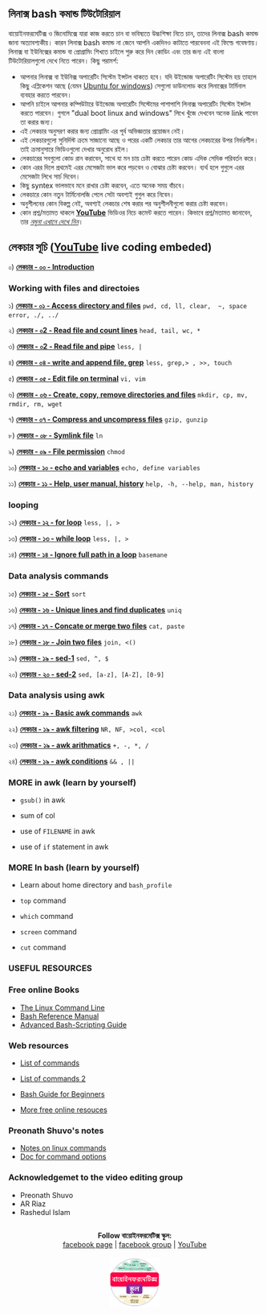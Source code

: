 ## লিনাক্স bash কমান্ড টিউটোরিয়াল

বায়োইনফরমেটিক্স ও জিনোমিক্সে যারা কাজ করতে চান বা ভবিষ্যতে উচ্চশিক্ষা নিতে চান, তাদের লিনাক্স bash কমান্ড জানা অত্যাবশ্যকীয়। কারন লিনাক্স bash কমান্ড না জেনে আপনি একদিনও কাটাতে পারবেননা এই ফিল্ডে গবেষণায়। লিনাক্স বা ইউনিক্সের কমান্ড বা প্রোগ্রামিং শিখতে চাইলে শুরু করে দিন কোডিং এবং তার জন্য এই বাংলা টিউটোরিয়ালগুলো দেখে নিতে পারেন। কিছু পরামর্শ: 

- আপনার লিনাক্স বা ইউনিক্স অপারেটিং সিস্টেম ইন্সটল থাকতে হবে। যদি উইন্ডোজ অপারেটিং সিস্টেম হয় তাহলে কিছু এপ্লিকেশন আছে (যেমন [Ubuntu for windows](https://www.microsoft.com/en-us/p/ubuntu/9nblggh4msv6?activetab=pivot:overviewtab)) সেগুলো ডাউনলোড করে লিনাক্সের টার্মিনাল ব্যবহার করতে পারবেন।
- আপনি চাইলে আপনার কম্পিউটারে উইন্ডোজ অপারেটিং সিস্টেমের পাশাপাশি লিনাক্স অপারেটিং সিস্টেম ইন্সটল করতে পারবেন। গুগলে "dual boot linux and windows" লিখে খুঁজে দেখবেন অনেক link পাবেন তা করার জন্য।  
- এই লেকচার অনুসরণ করার জন্য প্রোগ্রামিং এর পূর্ব অভিজ্ঞতার প্রয়োজন নেই। 
- এই লেকচারগুলো সুনির্দিস্ট ক্রমে সাজানো আছে ও পরের একটি লেকচার তার আগের লেকচারের উপর নির্ভরশীল। তাই ক্রমানুসারে ভিডিওগুলো দেখার অনুরোধ রইল। 
- লেকচারের সবগুলো কোড রান করাবেন, সাথে যা মন চায় চেষ্টা করতে পারেন কোড এদিক সেদিক পরিবর্তন করে। 
- কোন এরর দিলে প্রথমেই এরর মেসেজটা ভাল করে পড়বেন ও বোঝার চেষ্টা করবেন। ব্যর্থ হলে গুগুলে এরর মেসেজটা লিখে সার্চ দিবেন। 
- কিছু syntex ভালভাবে মনে রাখার চেষ্টা করবেন, এতে অনেক সময় বাঁচবে। 
- লেকচারে কোন নতুন টার্মিনোলজি পেলে সেটা অবশ্যই গুগুল করে নিবেন। 
- অনুশীলনের কোন বিকল্প নেই, অবশ্যই লেকচার শেষ করার পর অনুশীলনীগুলো করার চেষ্টা করবেন। 
- কোন প্রশ্ন/মতামত থাকলে [__YouTube__](https://www.youtube.com/channel/UCm-8CdrvGi2SjLEOUSCztIg?view_as=subscriber) ভিডিওর নিচে কমেন্ট করতে পারেন। কিভাবে প্রশ্ন/মতামত জানাবেন, তার [_নমুনা এখানে দেখে নিন_](https://github.com/Rashedul/R-Tutorials/blob/master/files/AskQuestion.md)। 


## লেকচার  সূচি ([__YouTube__](https://www.youtube.com/watch?v=nueX5Q3vqUE&list=PLwFiXZvdEO5L_e9SxzDdKJSUCEc7HjCeZ) live coding embeded)
 

০)  [__লেকচার - ০০ - Introduction__](https://youtu.be/nueX5Q3vqUE)

### Working with files and directoies

১)  [__লেকচার - ০১ - Access directory and files__](https://github.com/Rashedul/Linux-for-Genomics-Bangla-Tutorial/blob/master/scripts/Lec-01.sh) `pwd, cd, ll, clear,  ~, space error, ./, ../`

২)  [__লেকচার - ০2 - Read file and count lines__](https://github.com/Rashedul/Linux-for-Genomics-Bangla-Tutorial/blob/master/scripts/Lec-01.sh) `head, tail, wc, *`

৩)  [__লেকচার - ০2 - Read file and pipe__](https://github.com/Rashedul/Linux-for-Genomics-Bangla-Tutorial/blob/master/scripts/Lec-01.sh) `less, |`

৪)  [__লেকচার - ০৪ - write and append file, grep__](https://github.com/Rashedul/Linux-for-Genomics-Bangla-Tutorial/blob/master/scripts/Lec-01.sh) `less, grep,> , >>, touch`

৫)  [__লেকচার - ০৫ - Edit file on terminal__](https://github.com/Rashedul/Linux-for-Genomics-Bangla-Tutorial/blob/master/scripts/Lec-01.sh) `vi, vim`

৬)  [__লেকচার - ০৬ - Create, copy, remove directories and files__](https://github.com/Rashedul/Linux-for-Genomics-Bangla-Tutorial/blob/master/scripts/Lec-01.sh) `mkdir, cp, mv, rmdir, rm, wget`

৭)  [__লেকচার - ০৭ - Compress and uncompress files__](https://github.com/Rashedul/Linux-for-Genomics-Bangla-Tutorial/blob/master/scripts/Lec-01.sh) `gzip, gunzip`

৮)  [__লেকচার - ০৮ - Symlink file__](https://github.com/Rashedul/Linux-for-Genomics-Bangla-Tutorial/blob/master/scripts/Lec-01.sh) `ln`

৯)  [__লেকচার - ০৯ - File permission__](https://github.com/Rashedul/Linux-for-Genomics-Bangla-Tutorial/blob/master/scripts/Lec-01.sh) `chmod`

১০)  [__লেকচার - ১০ - echo and variables__](https://github.com/Rashedul/Linux-for-Genomics-Bangla-Tutorial/blob/master/scripts/Lec-01.sh) `echo, define variables`

১১)  [__লেকচার - ১১ - Help, user manual, history__](https://github.com/Rashedul/Linux-for-Genomics-Bangla-Tutorial/blob/master/scripts/Lec-01.sh) `help, -h, --help, man, history`


### looping

১২)  [__লেকচার - ১২ - for loop__](https://github.com/Rashedul/Linux-for-Genomics-Bangla-Tutorial/blob/master/scripts/Lec-12.sh) `less, |, >`

১৩)  [__লেকচার - ১৩ - while loop__](https://github.com/Rashedul/Linux-for-Genomics-Bangla-Tutorial/blob/master/scripts/Lec-13.sh) `less, |, >`

১৪)  [__লেকচার - ১৪ - Ignore full path in a loop__](https://github.com/Rashedul/Linux-for-Genomics-Bangla-Tutorial/blob/master/scripts/Lec-14.sh) `basemane`


### Data analysis commands

১৫)  [__লেকচার - ১৫ - Sort__](https://github.com/Rashedul/Linux-for-Genomics-Bangla-Tutorial/blob/master/scripts/Lec-01.sh) `sort`

১৬)  [__লেকচার - ১৬ - Unique lines and find duplicates__](https://github.com/Rashedul/Linux-for-Genomics-Bangla-Tutorial/blob/master/scripts/Lec-01.sh) `uniq`

১৭)  [__লেকচার - ১৭ - Concate or merge two files__](https://github.com/Rashedul/Linux-for-Genomics-Bangla-Tutorial/blob/master/scripts/Lec-01.sh) `cat, paste`

১৮)  [__লেকচার - ১৮ - Join two files__](https://github.com/Rashedul/Linux-for-Genomics-Bangla-Tutorial/blob/master/scripts/Lec-01.sh) `join, <()`

১৯)  [__লেকচার - ১৯ - sed-1__](https://github.com/Rashedul/Linux-for-Genomics-Bangla-Tutorial/blob/master/scripts/Lec-01.sh) `sed, ^, $`

২০)  [__লেকচার - ২০ - sed-2__](https://github.com/Rashedul/Linux-for-Genomics-Bangla-Tutorial/blob/master/scripts/Lec-01.sh) `sed, [a-z], [A-Z], [0-9]`


### Data analysis using awk 

২১)  [__লেকচার - ১৯ - Basic awk commands__](https://github.com/Rashedul/Linux-for-Genomics-Bangla-Tutorial/blob/master/scripts/Lec-01.sh) `awk`

২২)  [__লেকচার - ১৯ - awk filtering__](https://github.com/Rashedul/Linux-for-Genomics-Bangla-Tutorial/blob/master/scripts/Lec-01.sh) `NR, NF, >col, <col`

২৩)  [__লেকচার - ১৯ - awk arithmatics__](https://github.com/Rashedul/Linux-for-Genomics-Bangla-Tutorial/blob/master/scripts/Lec-01.sh) `+, -, *, /`

২৪)  [__লেকচার - ১৯ - awk conditions__](https://github.com/Rashedul/Linux-for-Genomics-Bangla-Tutorial/blob/master/scripts/Lec-01.sh) `&& , ||`


### MORE in awk (learn by yourself)

- `gsub()` in awk

- sum of col

- use of `FILENAME` in awk

- use of `if` statement in awk

### MORE In bash (learn by yourself)

- Learn about home directory and `bash_profile`    

- `top` command

- `which` command

- `screen` command

- `cut` command


### USEFUL RESOURCES


### Free online Books

- [The Linux Command Line](http://linuxcommand.org/tlcl.php)
- [Bash Reference Manual](https://www.gnu.org/software/bash/manual/bash.html#What-is-Bash_003f)
- [Advanced Bash-Scripting Guide](http://tldp.org/LDP/abs/abs-guide.pdf)


### Web resources

- [List of commands](https://courses.cs.washington.edu/courses/cse390a/14au/bash.html)

- [List of commands 2](https://genome.sph.umich.edu/wiki/Basic_Linux_Intro)

- [Bash Guide for Beginners](https://www.tldp.org/LDP/Bash-Beginners-Guide/html/)

- [More free online resouces](https://www.linuxlinks.com/excellent-free-books-learn-bash/)


### Preonath Shuvo's notes

- [Notes on linux commands](https://drive.google.com/file/d/1LcI8w1GZYAaZ3LmiW-v8CxoGV6_1zO3D/view?usp=sharing)
- [Doc for command options](https://docs.google.com/document/d/1EULE-NKdmfc4IldIShfKYWtZWFB6LAAi5Zm0PoKdoDE/edit?ts=5ebeff15)

### Acknowledgemet to the video editing group

- Preonath Shuvo
- AR Riaz
- Rashedul Islam

## 

##




<p align="center">
  <b>Follow বায়োইনফরমেটিক্স স্কুল:</b><br>
  <a href="https://www.facebook.com/%E0%A6%AC%E0%A6%BE%E0%A6%AF%E0%A6%BC%E0%A7%8B%E0%A6%87%E0%A6%A8%E0%A6%AB%E0%A6%B0%E0%A6%AE%E0%A7%87%E0%A6%9F%E0%A6%BF%E0%A6%95%E0%A7%8D%E0%A6%B8-%E0%A6%B8%E0%A7%8D%E0%A6%95%E0%A7%81%E0%A6%B2-575599666193690/">facebook page</a> |
  <a href="https://www.facebook.com/groups/390262838074549/">facebook group</a> |
  <a href="https://www.youtube.com/channel/UCm-8CdrvGi2SjLEOUSCztIg?view_as=subscriber">YouTube</a>
  <br><br>
  <img src="./files/logo.png" height="100" width="100">
</p>

